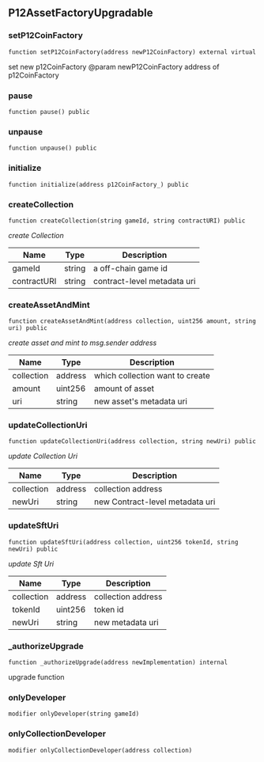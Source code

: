 ## P12AssetFactoryUpgradable

### setP12CoinFactory

```solidity
function setP12CoinFactory(address newP12CoinFactory) external virtual
```

set new p12CoinFactory
@param newP12CoinFactory address of p12CoinFactory

### pause

```solidity
function pause() public
```

### unpause

```solidity
function unpause() public
```

### initialize

```solidity
function initialize(address p12CoinFactory_) public
```

### createCollection

```solidity
function createCollection(string gameId, string contractURI) public
```

_create Collection_

| Name        | Type   | Description                 |
| ----------- | ------ | --------------------------- |
| gameId      | string | a off-chain game id         |
| contractURI | string | contract-level metadata uri |

### createAssetAndMint

```solidity
function createAssetAndMint(address collection, uint256 amount, string uri) public
```

_create asset and mint to msg.sender address_

| Name       | Type    | Description                     |
| ---------- | ------- | ------------------------------- |
| collection | address | which collection want to create |
| amount     | uint256 | amount of asset                 |
| uri        | string  | new asset's metadata uri        |

### updateCollectionUri

```solidity
function updateCollectionUri(address collection, string newUri) public
```

_update Collection Uri_

| Name       | Type    | Description                     |
| ---------- | ------- | ------------------------------- |
| collection | address | collection address              |
| newUri     | string  | new Contract-level metadata uri |

### updateSftUri

```solidity
function updateSftUri(address collection, uint256 tokenId, string newUri) public
```

_update Sft Uri_

| Name       | Type    | Description        |
| ---------- | ------- | ------------------ |
| collection | address | collection address |
| tokenId    | uint256 | token id           |
| newUri     | string  | new metadata uri   |

### \_authorizeUpgrade

```solidity
function _authorizeUpgrade(address newImplementation) internal
```

upgrade function

### onlyDeveloper

```solidity
modifier onlyDeveloper(string gameId)
```

### onlyCollectionDeveloper

```solidity
modifier onlyCollectionDeveloper(address collection)
```
